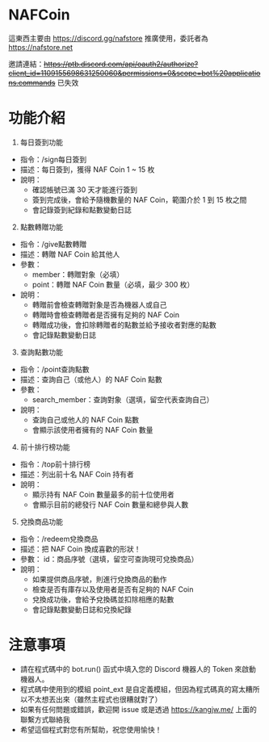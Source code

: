 # NAFCoin
這東西主要由 https://discord.gg/nafstore 推廣使用，委託者為 https://nafstore.net

邀請連結：~~https://ptb.discord.com/api/oauth2/authorize?client_id=1109155698631250060&permissions=0&scope=bot%20applications.commands~~ 已失效
# 功能介紹
1. 每日簽到功能
- 指令：/sign每日簽到
- 描述：每日簽到，獲得 NAF Coin 1 ~ 15 枚
- 說明：
  - 確認帳號已滿 30 天才能進行簽到
  - 簽到完成後，會給予隨機數量的 NAF Coin，範圍介於 1 到 15 枚之間
  - 會記錄簽到紀錄和點數變動日誌
2. 點數轉贈功能
- 指令：/give點數轉贈
- 描述：轉贈 NAF Coin 給其他人
- 參數：
  - member：轉贈對象（必填）
  - point：轉贈 NAF Coin 數量（必填，最少 300 枚）
- 說明：
  - 轉贈前會檢查轉贈對象是否為機器人或自己
  - 轉贈時會檢查轉贈者是否擁有足夠的 NAF Coin
  - 轉贈成功後，會扣除轉贈者的點數並給予接收者對應的點數
  - 會記錄點數變動日誌
3. 查詢點數功能
- 指令：/point查詢點數
- 描述：查詢自己（或他人）的 NAF Coin 點數
- 參數：
  - search_member：查詢對象（選填，留空代表查詢自己）
- 說明：
  - 查詢自己或他人的 NAF Coin 點數
  - 會顯示該使用者擁有的 NAF Coin 數量
4. 前十排行榜功能
- 指令：/top前十排行榜
- 描述：列出前十名 NAF Coin 持有者
- 說明：
  - 顯示持有 NAF Coin 數量最多的前十位使用者
  - 會顯示目前的總發行 NAF Coin 數量和總參與人數
5. 兌換商品功能
- 指令：/redeem兌換商品
- 描述：把 NAF Coin 換成喜歡的形狀！
- 參數：
id：商品序號（選填，留空可查詢現可兌換商品）
- 說明：
  - 如果提供商品序號，則進行兌換商品的動作
  - 檢查是否有庫存以及使用者是否有足夠的 NAF Coin
  - 兌換成功後，會給予兌換碼並扣除相應的點數
  - 會記錄點數變動日誌和兌換紀錄
# 注意事項
- 請在程式碼中的 bot.run() 函式中填入您的 Discord 機器人的 Token 來啟動機器人。
- 程式碼中使用到的模組 point_ext 是自定義模組，但因為程式碼真的寫太糟所以不太想丟出來（雖然主程式也很糟就對了）
- 如果有任何問題或錯誤，歡迎開 issue 或是透過 https://kangjw.me/ 上面的聯繫方式聯絡我
- 希望這個程式對您有所幫助，祝您使用愉快！
